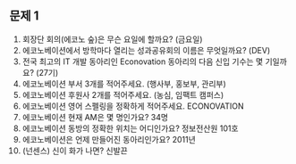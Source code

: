 ## 문제 1

1. 회장단 회의(에코노 숲)은 무슨 요일에 할까요? (금요일)
2. 에코노베이션에서 방학마다 열리는 성과공유회의 이름은 무엇일까요? (DEV)
3. 전국 최고의 IT 개발 동아리인 Econovation 동아리의 다음 신입 기수는 몇 기일까요? (27기)
4. 에코노베이션 부서 3개를 적어주세요. (행사부, 홍보부, 관리부)
5. 에코노베이션 후원사 2개를 적어주세요. (농심, 임팩트 캠퍼스)
6. 에코노베이션 영어 스펠링을 정확하게 적어주세요. ECONOVATION
7. 에코노베이션 현재 AM은 몇 명인가요? 34명
8. 에코노베이션 동방의 정확한 위치는 어디인가요? 정보전산원 101호
9. 에코노베이션은 언제 만들어진 동아리인가요? 2011년
10. (넌센스) 신이 화가 나면? 신발끈